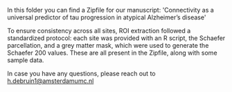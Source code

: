 In this folder you can find a Zipfile for our manuscript: 'Connectivity as a universal predictor of tau progression in atypical Alzheimer’s disease'

To ensure consistency across all sites, ROI extraction followed a standardized protocol: each site was provided with an R script, the Schaefer parcellation, and a grey matter mask, which were used to generate the Schaefer 200 values. These are all present in the Zipfile, along with some sample data.

In case you have any questions, please reach out to h.debruin1@amsterdamumc.nl
